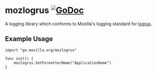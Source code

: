 # mozlogrus [![GoDoc](https://godoc.org/go.mozilla.org/mozlogrus?status.svg)](https://godoc.org/go.mozilla.org/mozlogrus)
A logging library which conforms to Mozilla's logging standard for [logrus](https://github.com/Sirupsen/logrus).

## Example Usage
```
import "go.mozilla.org/mozlogrus"

func init() {
    mozlogrus.SetFormatterName("ApplicationName")
}
```
